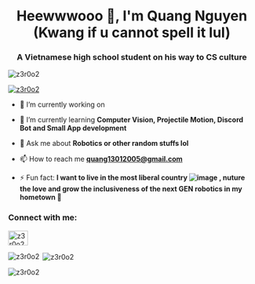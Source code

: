 <h1 align="center">Heewwwooo 👋, I'm Quang Nguyen (Kwang if u cannot spell it lul)</h1>
<h3 align="center">A Vietnamese high school student on his way to CS culture </h3>

<p align="left"> <img src="https://komarev.com/ghpvc/?username=z3r0o2&label=Profile%20views&color=0e75b6&style=flat" alt="z3r0o2" /> </p>

<p align="left"> <a href="https://github.com/ryo-ma/github-profile-trophy"><img src="https://github-profile-trophy.vercel.app/?username=z3r0o2" alt="z3r0o2" /></a> </p>

- 🔭 I’m currently working on 
- 🌱 I’m currently learning **Computer Vision, Projectile Motion, Discord Bot and Small App development**

- 💬 Ask me about **Robotics or other random stuffs lol**

- 📫 How to reach me **quang13012005@gmail.com**

- ⚡ Fun fact: **I want to live in the most liberal country ![image](https://user-images.githubusercontent.com/91497379/158014390-7762571d-12b8-4070-ba23-33e81404dda8.png)  , nuture the love and grow the inclusiveness of the next GEN robotics in my hometown 🤖**

<h3 align="left">Connect with me:</h3>
<p align="left">
<a href="https://fb.com/z3r0o2" target="blank"><img align="center" src="https://raw.githubusercontent.com/rahuldkjain/github-profile-readme-generator/master/src/images/icons/Social/facebook.svg" alt="z3r0o2" height="30" width="40" /></a>
</p>


<p><img align="left" src="https://github-readme-stats.vercel.app/api/top-langs?username=khooinguyeen&show_icons=true&locale=en&layout=compact" alt="z3r0o2" /></p>

<p>&nbsp;<img align="center" src="https://github-readme-stats.vercel.app/api?username=z3r0o2&show_icons=true&locale=en" alt="z3r0o2" /></p>

<p><img align="center" src="https://github-readme-streak-stats.herokuapp.com/?user=z3r0o2&" alt="z3r0o2" /></p>
